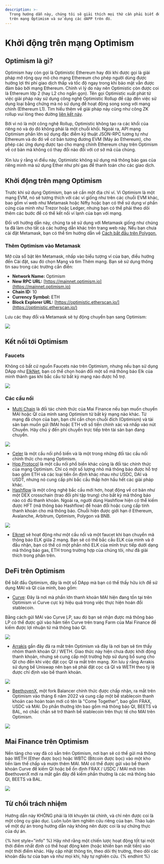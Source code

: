 ```yaml
---
description: >-
  Trong hướng dẫn này, chúng tôi sẽ giải thích mọi thứ cần phải biết để bắt đầu
  trên mạng Optimism và sử dụng các dAPP trên đó.
---
```


# Khởi động trên mạng Optimism

## Optimism là gì?

Optimism hay còn gọi là Optimistic Ethereum hay đôi khi được gọi là giải pháp mở rộng quy mô cho mạng Ethereum cho phép người dùng được hưởng lợi thì phí giao dịch thấp và tốc độ ngay trong khi bảo mật vẫn được đảm bảo bởi mạng Ethereum. Chính vì lý do này nên Optimistic còn được coi là Ethereum lớp 2 (hay L2 cho ngắn gọn). Tên gọi Optimistic xuất phát từ việc giải pháp này sử dụng công nghệ Optimistic Rollup đề cập đến việc sử dụng loại bằng chứng mà nó sử dụng để hoạt động song song với mạng chính (Ethereum L1). Tìm hiểu thêm về giải pháp này cũng như công ZK rollup vui lòng theo đường [liên kết này](https://support.deversifi.com/en/article/deversifi-what-is-the-difference-between-zk-rollup-and-optimistic-rollup-3gf3bw/).

Bởi vì nó là một công nghệ Rollup, Optimistic không tạo ra các khối của riêng nó và do đó không phải là một chuỗi khối. Ngoài ra, API mạng Optimism phần lớn sử dụng đặc điểm kỹ thuật JSON-RPC tương tự như Ethereum và do đó về cơ bản tương đương EVM (Máy ảo Ethereum), cho phép các ứng dụng được tạo cho mạng chính Ethereum chạy trên Optimism về cơ bản mà không có thay đổi nào đối với cơ sở mã của chúng.\
\
Xin lưu ý rằng vì điều này, Optimistic không sử dụng mã thông báo gas của riêng mình mà sử dụng Ether như phí gas để thanh toán cho các giao dịch.

## Khởi động trên mạng Optimism

Trước khi sử dụng Optimism, bạn sẽ cần một địa chỉ ví. Vì Optimism là một mạng EVM, nó sẽ tương thích với các ví giống như trên các chuỗi EVM khác, bao gồm ví web như Metamask hoặc Nifty hoặc bạn có thể sử dụng ví phần cứng của mình như Trezor hoặc Ledger, nhưng bạn có thể phải theo dõi thêm các bước để có thể kết nối ví lạnh của bạn với mạng.

Đối với hướng dẫn này, chúng ta sẽ sử dụng với Metamask giống như chúng ta đã làm cho tất cả các hướng dẫn khác trên trang web này. Nếu bạn chưa cài đặt Metamask, bạn có thể tìm hướng dẫn về [Cách bắt đầu trên Polygon.](../polygon/how-to-get-started-on-polygon.md)

### Thêm Optimism vào Metamask

Mở cửa sổ bật lên Metamask, nhấp vào biểu tượng ví của bạn, điều hướng đến Cài đặt, sau đó chọn Mạng và tìm Thêm mạng. Bạn sẽ sử dụng thông tin sau trong các trường cần điền:

* **Network Name:** Optimism
* **New RPC URL:** [https://mainnet.optimism.io](https://mainnet.optimism.io)
* **Chain ID:** 10
* **Currency Symbol:** ETH
* **Block Explorer URL:** [https://optimistic.etherscan.io/](https://optimistic.etherscan.io/)

Lưu các thay đổi và Metamask sẽ tự động chuyển bạn sang Optimism:

![](<../../.gitbook/assets/Screen Shot 2022-06-17 at 9.40.30 PM.png>)

## Kết nối tới Optimism

### Faucets

Không có bất cứ nguồn Faucets nào trên Optimism, nhưng nếu bạn sử dụng DApp như [ElkNet](https://app.elk.finance/#/elknet), bạn có thể chọn hoán đổi một số mã thông báo Elk của mình thành gas khi bắc cầu từ bất kỳ mạng nào được hỗ trợ.

![](<../../.gitbook/assets/Screen Shot 2022-06-17 at 9.36.40 PM.png>)

### Các cầu nối

* [Multi Chain](https://app.multichain.org/#/router) là đối tác chính thức của Mai Finance nếu bạn muốn chuyển MAI hoặc QI của mình sang Optimism từ bất kỳ mạng nào khác. Từ mạng đã chọn của bạn, bạn chỉ cần chọn chuỗi đích (Optimism) và tài sản bạn muốn gửi (MAI hoặc ETH với số tiền chính xác và nhấp vào nút Chuyển. Hãy chú ý đến phí chuyển trực tiếp trên tài sản bạn đang chuyển.

![](<../../.gitbook/assets/Screen Shot 2022-06-17 at 10.14.42 PM.png>)

* [Celer](https://cbridge.celer.network/#/transfer) là một cầu nối phổ biến và là một trong những đối tác cầu nối chính thức cho mạng Optimism.
* [Hop Protocol](https://app.hop.exchange/#/send?token=ETH\&sourceNetwork=polygon\&destNetwork=optimism) là một cầu nối phổ biến khác cũng là đối tác chính thức của mạng Optimism. Chỉ có một số lượng nhỏ mã thông báo được hỗ trợ bao gồm ETH và các loại tiền ổn định khác nhau như USDC, DAI và USDT, nhưng nó cung cấp phí bắc cầu thấp hơn hầu hết các giải pháp khác.
* [Hashflow](https://app.hashflow.com/) là một công nghệ bắc cầu mới hơn, hoạt động về cơ bản như một DEX crosschain (trao đổi phi tập trung) cho bất kỳ mã thông báo nào có đủ thanh khoản. Ngoài ra, người dùng Hashflow hiện có thể kiếm được HFT (mã thông báo Hashflow) để hoán đổi hoặc cung cấp tính thanh khoản cho mã thông báo. Chuỗi hiện được giới hạn ở Ethereum, Avalanche, Arbitrum, Optimism, Polygon và BNB.

![](<../../.gitbook/assets/Screen Shot 2022-06-17 at 9.51.25 PM.png>)

* [Elknet](https://app.elk.finance/#/elknet) sẽ hoạt động như một cầu nối và một faucet khi bạn chuyển mã thông báo ELK giữa 2 mạng. Bạn sẽ có thể bắc cầu ELK của mình và ở đầu nhận, bạn có thể có một phần nhỏ ELK của mình trực tiếp dưới dạng mã thông báo gas, ETH trong trường hợp của chúng tôi, như đã giải thích trong phần trên.

## DeFi trên Optimism

Để bắt đầu Optimism, đây là một số DApp mà bạn có thể thấy hữu ích để sử dụng MAI và QI của mình, bao gồm:

* [Curve](https://optimism.curve.fi/factory/4/deposit): Đây là nơi mà phần lớn thanh khoản MAI hiện đang tồn tại trên Optimism vì Curve cực kỳ hiệu quả trong việc thực hiện hoán đổi stablecoin.

Bằng cách gửi MAI vào Curve LP, sau đó bạn sẽ nhận được mã thông báo LP có thể được gửi vào hầm tiền Curve trên trang Farm của Mai Finance để kiếm được lợi nhuận từ mã thông báo QI.

![](<../../.gitbook/assets/Screen Shot 2022-06-17 at 9.58.06 PM.png>)

* [Arrakis](https://beta.arrakis.finance/#/vaults/0x65Fbf30f29C7626385f78Dbc41702d97b9cD486a) gần đây đã ra mắt trên Optimism và đây là nơi bạn sẽ tìm thấy nhóm thanh khoản QI / WETH. Giao thức này hiện chưa được khởi động thanh khoản, nhưng sẽ cung cấp một trường hợp sử dụng bổ sung cho QI cho đến khi việc đặt cọc QI ra mắt trên mạng. Xin lưu ý rằng Arrakis sử dụng bể Uniswap nên bạn sẽ phải đặt cọc cả QI và WETH theo tỷ lệ được chỉ định vào bể thanh khoản.

![](<../../.gitbook/assets/Screen Shot 2022-06-17 at 10.07.37 PM.png>)

* [BeethovenX](https://op.beets.fi/#/pool/0x3dc09db8e571da76dd04e9176afc7feee0b89106000000000000000000000019), một fork Balancer chính thức được chấp nhận, ra mắt trên Optimism vào tháng 6 năm 2022 và cung cấp một bể stablecoin thanh khoản cao hoàn toàn mới có tên là "Come Together", bao gồm FRAX, USDC và MAI. Do phần thưởng lớn bao gồm mã thông báo QI, BEETS và BAL, nó chắc chắn sẽ trở thành bể stablecoin trên thực tế cho MAI trên Optimism.

![](<../../.gitbook/assets/Screen Shot 2022-06-17 at 10.09.43 PM.png>)

## Mai Finance trên Optimism

Nền tảng cho vay đã có sẵn trên Optimism, nơi bạn sẽ có thể gửi mã thông báo WETH (Ether được bọc) hoặc WBTC (Bitcoin được bọc) vào một kho tiền làm thế chấp và mượn thêm MAI. MAI có thể được gửi vào bể thanh khoản Curve để kiếm QI hoặc bể ổn định FRAX / USDC / MAI mới trên BeethovenX mới ra mắt gần đây để kiếm phần thưởng là các mã thông báo QI, BEETS và BAL.

![](<../../.gitbook/assets/Screen Shot 2022-06-17 at 9.56.07 PM.png>)

## Từ chối trách nhiệm

Hướng dẫn này KHÔNG phải là lời khuyên tài chính, và chỉ nên được coi là một công cụ giáo dục. Luôn luôn làm nghiên cứu riêng của bạn. Thảo luận về một dự án trong hướng dẫn này không nên được coi là sự chứng thực của dự án.

{% hint style="info" %}
Hãy nhớ rằng một chiến lược hoạt động tốt tại một thời điểm nhất định có thể hoạt động kém (hoặc khiến bạn mất tiền) vào một thời điểm khác. Hãy cập nhật thông tin, theo dõi thị trường, theo dõi các khoản đầu tư của bạn và như mọi khi, hãy tự nghiên cứu.
{% endhint %}
